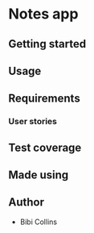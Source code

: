 # Notes app

## Getting started

## Usage

## Requirements

### User stories

## Test coverage

## Made using

## Author
- Bibi Collins
